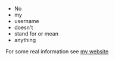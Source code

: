 - No
- my
- username
- doesn't
- stand for or mean
- anything

For some real information see [my website](https://cevenaris.github.io)

<!---
cevenaris/cevenaris is a ✨ special ✨ repository because its `README.md` (this file) appears on your GitHub profile.
You can click the Preview link to take a look at your changes.
--->
